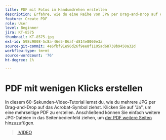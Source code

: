 ```yaml
---
title: PDF mit Fotos im Handumdrehen erstellen
description: Erfahre, wie du eine Reihe von JPG per Drag-and-Drop auf das Acrobat-Symbol ziehst, um einen PDF zu erstellen.
feature: Create PDF
role: User
level: Beginner
jira: KT-8575
thumbnail: KT-8575.jpg
exl-id: 598c9008-5c8a-46e5-86af-d814e8060e3a
source-git-commit: 4e6fbf91e96d26f9ee8f1105ad68738b9450a32d
workflow-type: tm+mt
source-wordcount: '76'
ht-degree: 1%

---
```


# PDF mit wenigen Klicks erstellen

In diesem 60-Sekunden-Video-Tutorial lernst du, wie du mehrere JPG per Drag-and-Drop auf das Acrobat-Symbol ziehst. Klicken Sie auf &quot;Ja&quot;, um eine mehrseitige PDF zu erstellen. Anschließend können Sie einfach weitere JPG-Dateien in das Seitenbedienfeld ziehen, um [der PDF weitere Seiten hinzuzufügen](https://www.adobe.com/de/acrobat/online/add-pages-to-pdf.html).

>[!VIDEO](https://video.tv.adobe.com/v/3415771?quality=12&learn=on&hidetitle=true&captions=ger)
